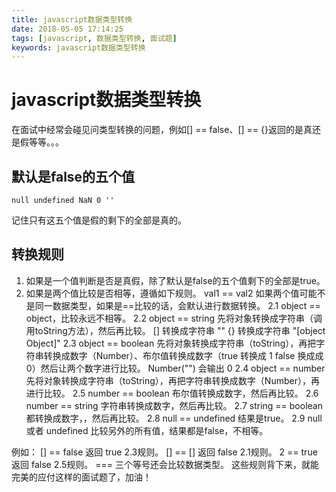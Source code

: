 ```yaml
---
title: javascript数据类型转换
date: 2018-05-05 17:14:25
tags: [javascript, 数据类型转换, 面试题]
keywords: javascript数据类型转换
---
```

# javascript数据类型转换
在面试中经常会碰见问类型转换的问题，例如[] == false、[] == {}返回的是真还是假等等。。。
<!--more-->

## 默认是false的五个值
```
null undefined NaN 0 ''
```
记住只有这五个值是假的剩下的全部是真的。

## 转换规则
1. 如果是一个值判断是否是真假，除了默认是false的五个值剩下的全部是true。
2. 如果是两个值比较是否相等，遵循如下规则。
    val1 == val2 如果两个值可能不是同一数据类型，如果是==比较的话，会默认进行数据转换。
    2.1 object == object，比较永远不相等。
    2.2 object == string 先将对象转换成字符串（调用toString方法），然后再比较。
        [] 转换成字符串 ""
        {} 转换成字符串 "[object Object]"
    2.3 object == boolean 先将对象转换成字符串（toString），再把字符串转换成数字（Number）、布尔值转换成数字（true 转换成 1 false 换成成 0）然后让两个数字进行比较。
        Number("") 会输出 0
    2.4 object == number  先将对象转换成字符串（toString），再把字符串转换成数字（Number），再进行比较。
    2.5 number == boolean 布尔值转换成数字，然后再比较。
    2.6 number == string  字符串转换成数字，然后再比较。
    2.7 string == boolean 都转换成数字，，然后再比较。
    2.8 null == undefined 结果是true。
    2.9 null 或者 undefined 比较另外的所有值，结果都是false，不相等。

例如：
    [] == false 返回 true 2.3规则。
     [] == []  返回 false 2.1规则。
     2 == true 返回 false 2.5规则。
=== 三个等号还会比较数据类型。
这些规则背下来，就能完美的应付这样的面试题了，加油！

